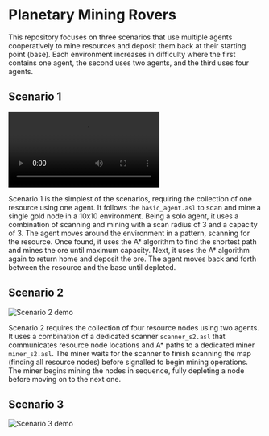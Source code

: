 # Planetary Mining Rovers

This repository focuses on three scenarios that use multiple agents cooperatively to mine resources and deposit them back at their starting point (base). Each environment increases in difficulty where the first contains one agent, the second uses two agents, and the third uses four agents.

## Scenario 1

![Scenario 1 demo](demos/s1.mp4)

Scenario 1 is the simplest of the scenarios, requiring the collection of one resource using one agent. It follows the `basic_agent.asl` to scan and mine a single gold node in a 10x10 environment. Being a solo agent, it uses a combination of scanning and mining with a scan radius of 3 and a capacity of 3. The agent moves around the environment in a pattern, scanning for the resource. Once found, it uses the A* algorithm to find the shortest path and mines the ore until maximum capacity. Next, it uses the A* algorithm again to return home and deposit the ore. The agent moves back and forth between the resource and the base until depleted.

## Scenario 2

![Scenario 2 demo](demos/s1.gif)

Scenario 2 requires the collection of four resource nodes using two agents. It uses a combination of a dedicated scanner `scanner_s2.asl` that communicates resource node locations and A* paths to a dedicated miner `miner_s2.asl`. The miner waits for the scanner to finish scanning the map (finding all resource nodes) before signalled to begin mining operations. The miner begins mining the nodes in sequence, fully depleting a node before moving on to the next one.

## Scenario 3

![Scenario 3 demo](demos/s1.gif)
 